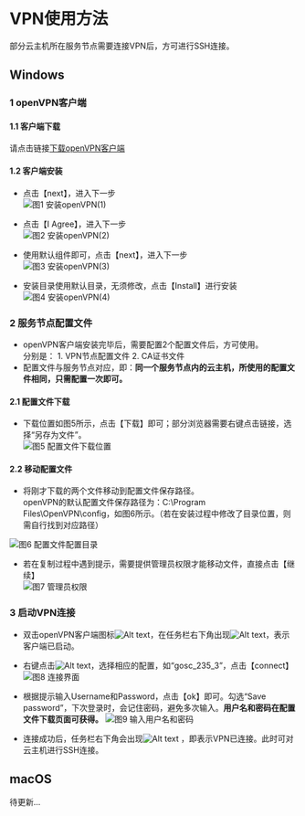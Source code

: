 # VPN使用方法  
部分云主机所在服务节点需要连接VPN后，方可进行SSH连接。  

## Windows  
### 1 openVPN客户端   
#### 1.1 客户端下载
请点击链接[下载openVPN客户端](http://159.226.91.152/download/openvpn/openvpn-install-2.4.6-I602.exe)

#### 1.2 客户端安装  
* 点击【next】，进入下一步  
![图1 安装openVPN(1)](./img/1-安装openVPN-1.jpg )

* 点击【I Agree】，进入下一步  
![图2 安装openVPN(2)](./img/1-安装openVPN-2.png)

* 使用默认组件即可，点击【next】，进入下一步  
![图3 安装openVPN(3)](./img/1-安装openVPN-3.jpg)

* 安装目录使用默认目录，无须修改，点击【Install】进行安装  
![图4 安装openVPN(4)](./img/1-安装openVPN-4.jpg)

### 2 服务节点配置文件

* openVPN客户端安装完毕后，需要配置2个配置文件后，方可使用。  
分别是：  1. VPN节点配置文件  2. CA证书文件  
* 配置文件与服务节点对应，即：**同一个服务节点内的云主机，所使用的配置文件相同，只需配置一次即可。**  

####  2.1 配置文件下载   
* 下载位置如图5所示，点击【下载】即可；部分浏览器需要右键点击链接，选择“另存为文件”。  
![图5 配置文件下载位置](./img/2-配置文件下载位置.jpg)

#### 2.2 移动配置文件
* 将刚才下载的两个文件移动到配置文件保存路径。   
  openVPN的默认配置文件保存路径为：C:\Program Files\OpenVPN\config，如图6所示。（若在安装过程中修改了目录位置，则需自行找到对应路径）  
  

![图6 配置文件配置目录](./img/3-配置文件位置.jpg)

* 若在复制过程中遇到提示，需要提供管理员权限才能移动文件，直接点击【继续】  
![图7 管理员权限](./img/3-管理员权限.jpg)  

### 3 启动VPN连接  

* 双击openVPN客户端图标![Alt text](./img/4-openVPN图标.jpg)，在任务栏右下角出现![Alt text](./img/4-右下角图标.jpg)，表示客户端已启动。

* 右键点击![Alt text](./img/4-右下角图标.jpg)，选择相应的配置，如“gosc_235_3”，点击【connect】
![图8 连接界面](./img/4-连接.jpg)

* 根据提示输入Username和Password，点击【ok】即可。勾选“Save password”，下次登录时，会记住密码，避免多次输入。**用户名和密码在配置文件下载页面可获得。**
![图9 输入用户名和密码](./img/4-输入用户和密码.jpg)

* 连接成功后，任务栏右下角会出现![Alt text](./img/4-连接成功.png) ，即表示VPN已连接。此时可对云主机进行SSH连接。


## macOS
待更新...
